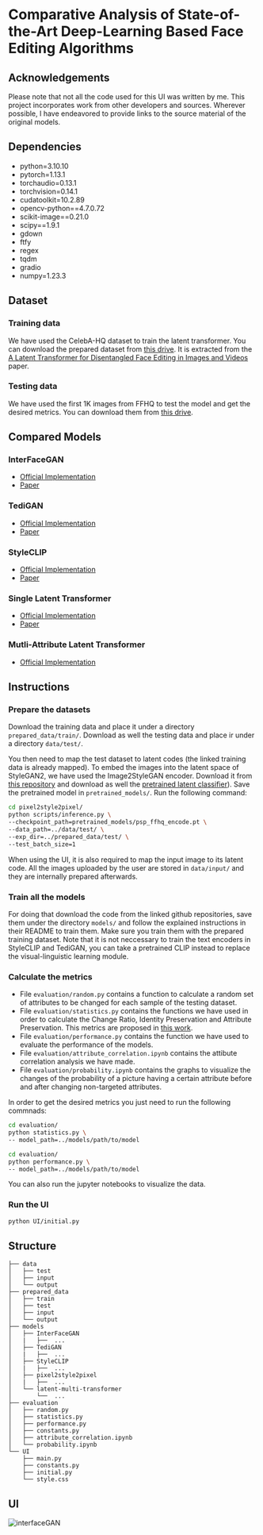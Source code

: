 # Comparative Analysis of State-of-the-Art Deep-Learning Based Face Editing Algorithms
## Acknowledgements

Please note that not all the code used for this UI was written by me. This project incorporates work from other developers and sources. Wherever possible, I have endeavored to provide links to the source material of the original models.

## Dependencies

+ python=3.10.10
+ pytorch=1.13.1
+ torchaudio=0.13.1
+ torchvision=0.14.1
+ cudatoolkit=10.2.89
+ opencv-python==4.7.0.72
+ scikit-image==0.21.0
+ scipy==1.9.1
+ gdown
+ ftfy
+ regex
+ tqdm
+ gradio
+ numpy=1.23.3

## Dataset

### Training data

We have used the CelebA-HQ dataset to train the latent transformer. You can download the prepared dataset from [this drive]([URL](https://drive.google.com/drive/folders/1aXVc-q2ER7A9aACSwml5Wyw5ZgrgPq52)). It is extracted from the [A Latent Transformer for Disentangled Face Editing in Images and Videos](https://arxiv.org/pdf/2106.11895) paper. 

### Testing data

We have used the first 1K images from FFHQ to test the model and get the desired metrics. You can download them from [this drive](https://drive.google.com/drive/folders/1taHKxS66YKJNhdhiGcEdM6nnE5W9zBb1). 

## Compared Models

### InterFaceGAN

+ [Official Implementation](https://github.com/genforce/interfacegan)
+ [Paper](https://arxiv.org/pdf/2005.09635)

### TediGAN

+ [Official Implementation](https://github.com/IIGROUP/TediGAN)
+ [Paper](https://arxiv.org/pdf/2012.03308)

### StyleCLIP

+ [Official Implementation](https://github.com/orpatashnik/StyleCLIP)
+ [Paper](https://arxiv.org/abs/2103.17249)

### Single Latent Transformer

+ [Official Implementation](https://github.com/InterDigitalInc/latent-transformer)
+ [Paper](https://arxiv.org/pdf/2106.11895)

### Mutli-Attribute Latent Transformer

+ [Official Implementation](https://github.com/adriacarrasquilla/latent-multi-transformer?tab=readme-ov-file)

## Instructions

### Prepare the datasets
Download the training data and place it under a directory `prepared_data/train/`. Download as well the testing data and place ir under a directory `data/test/`.

You then need to map the test dataset to latent codes (the linked training data is already mapped). To embed the images into the latent space of StyleGAN2, we have used the Image2StyleGAN encoder. Download it from [this repository](https://github.com/eladrich/pixel2style2pixel) and download as well the [pretrained latent classifier](https://drive.google.com/file/d/1bMTNWkh5LArlaWSc_wa8VKyq2V42T2z0/view)). Save the pretrained model in `pretrained_models/`. Run the following command:

```sh
cd pixel2style2pixel/
python scripts/inference.py \
--checkpoint_path=pretrained_models/psp_ffhq_encode.pt \
--data_path=../data/test/ \
--exp_dir=../prepared_data/test/ \
--test_batch_size=1
```

When using the UI, it is also required to map the input image to its latent code. All the images uploaded by the user are stored in `data/input/` and they are internally prepared afterwards.

### Train all the models
For doing that download the code from the linked github repositories, save them under the directory `models/` and follow the explained instructions in their README to train them. Make sure you train them with the prepared training dataset. Note that it is not neccessary to train the text encoders in StyleCLIP and TediGAN, you can take a pretrained CLIP instead to replace the visual-linguistic learning module.

### Calculate the metrics

+ File `evaluation/random.py` contains a function to calculate a random set of attributes to be changed for each sample of the testing dataset.
+ File `evaluation/statistics.py` contains the functions we have used in order to calculate the Change Ratio, Identity Preservation and Attribute Preservation. This metrics are proposed in [this work](https://github.com/adriacarrasquilla/latent-multi-transformer?tab=readme-ov-file).
+ File `evaluation/performance.py` contains the function we have used to evaluate the performance of the models.
+ File `evaluation/attribute_correlation.ipynb` contains the attibute correlation analysis we have made.
+ File `evaluation/probability.ipynb` contains the graphs to visualize the changes of the probability of a picture having a certain attribute before and after changing non-targeted attributes.

In order to get the desired metrics you just need to run the following commnads:

```sh
cd evaluation/
python statistics.py \
-- model_path=../models/path/to/model
```

```sh
cd evaluation/
python performance.py \
-- model_path=../models/path/to/model
```

You can also run the jupyter notebooks to visualize the data.

### Run the UI

```sh
python UI/initial.py
```

## Structure

```plaintext
├── data
│   ├── test
│   ├── input
│   └── output
├── prepared_data
│   ├── train
│   ├── test
│   ├── input
│   └── output
├── models
│   ├── InterFaceGAN
│   |   ├──  ...
│   ├── TediGAN
│   |   ├──  ...
│   ├── StyleCLIP
│   |   ├──  ...
│   ├── pixel2style2pixel
│   |   ├──  ...
│   └── latent-multi-transformer
│       └──  ...
├── evaluation
│   ├── random.py
│   ├── statistics.py
│   ├── performance.py
│   ├── constants.py
│   ├── attribute_correlation.ipynb
│   └── probability.ipynb
└── UI
    ├── main.py
    ├── constants.py
    ├── initial.py
    └── style.css
```

## UI
![interfaceGAN](https://github.com/mariaruizavila/faceEditing/assets/102605675/60708641-e2e9-4e87-a86b-4f5d27fa0081)

